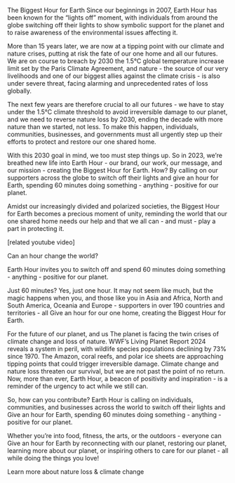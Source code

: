 The Biggest Hour for Earth
Since our beginnings in 2007, Earth Hour has been known for the “lights off” moment, with individuals from around the globe switching off their lights to show symbolic support for the planet and to raise awareness of the environmental issues affecting it.

More than 15 years later, we are now at a tipping point with our climate and nature crises, putting at risk the fate of our one home and all our futures. We are on course to breach by 2030 the 1.5°C global temperature increase limit set by the Paris Climate Agreement, and nature - the source of our very livelihoods and one of our biggest allies against the climate crisis - is also under severe threat,  facing alarming and unprecedented rates of loss globally.

The next few years are therefore crucial to all our futures - we have to stay under the 1.5°C climate threshold to avoid irreversible damage to our planet, and we need to reverse nature loss by 2030, ending the decade with more nature than we started, not less.  To make this happen, individuals, communities, businesses, and governments must all urgently step up their efforts to protect and restore our one shared home. 

With this 2030 goal in mind, we too must step things up. So in 2023, we’re breathed new life into Earth Hour - our brand, our work, our message, and our mission - creating the Biggest Hour for Earth. How? By calling on our supporters across the globe to switch off their lights and give an hour for Earth, spending 60 minutes doing something - anything - positive for our planet.

Amidst our increasingly divided and polarized societies, the Biggest Hour for Earth becomes a precious moment of unity, reminding the world that our one shared home needs our help and that we all can - and must - play a part in protecting it.

[related youtube video]


Can an hour change the world?

Earth Hour invites you to switch off and spend 60 minutes doing something - anything - positive for our planet.

Just 60 minutes? Yes, just one hour. It may not seem like much, but the magic happens when you, and those like you in Asia and Africa, North and South America, Oceania and Europe - supporters in over 190 countries and territories - all Give an hour for our one home, creating the Biggest Hour for Earth. 

For the future of our planet, and us
The planet is facing the twin crises of climate change and loss of nature. WWF’s Living Planet Report 2024 reveals a system in peril, with wildlife species populations declining by 73% since 1970. The Amazon, coral reefs, and polar ice sheets are approaching tipping points that could trigger irreversible damage. Climate change and nature loss threaten our survival, but we are not past the point of no return. Now, more than ever, Earth Hour, a beacon of positivity and inspiration - is a reminder of the urgency to act while we still can.

So, how can you contribute? Earth Hour is calling on individuals, communities, and businesses across the world to switch off their lights and Give an hour for Earth, spending 60 minutes doing something - anything - positive for our planet.

Whether you’re into food, fitness, the arts, or the outdoors - everyone can Give an hour for Earth by reconnecting with our planet, restoring our planet, learning more about our planet, or inspiring others to care for our planet - all while doing the things you love!

Learn more about nature loss & climate change